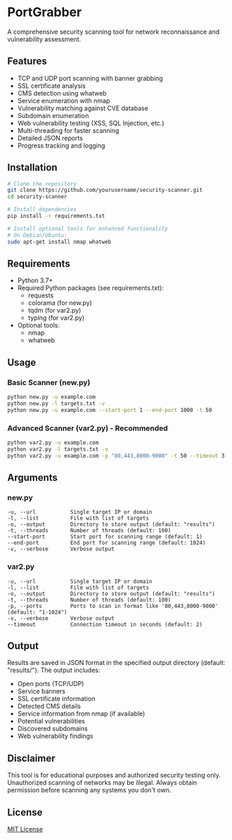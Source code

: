 # PortGrabber

A comprehensive security scanning tool for network reconnaissance and vulnerability assessment.

## Features

- TCP and UDP port scanning with banner grabbing
- SSL certificate analysis
- CMS detection using whatweb
- Service enumeration with nmap
- Vulnerability matching against CVE database
- Subdomain enumeration
- Web vulnerability testing (XSS, SQL Injection, etc.)
- Multi-threading for faster scanning
- Detailed JSON reports
- Progress tracking and logging

## Installation

```bash
# Clone the repository
git clone https://github.com/yourusername/security-scanner.git
cd security-scanner

# Install dependencies
pip install -r requirements.txt

# Install optional tools for enhanced functionality
# On Debian/Ubuntu:
sudo apt-get install nmap whatweb
```

## Requirements

- Python 3.7+
- Required Python packages (see requirements.txt):
  - requests
  - colorama (for new.py)
  - tqdm (for var2.py)
  - typing (for var2.py)
- Optional tools:
  - nmap
  - whatweb

## Usage

### Basic Scanner (new.py)

```bash
python new.py -u example.com
python new.py -l targets.txt -v
python new.py -u example.com --start-port 1 --end-port 1000 -t 50
```

### Advanced Scanner (var2.py) - Recommended

```bash
python var2.py -u example.com
python var2.py -l targets.txt -v
python var2.py -u example.com -p "80,443,8000-9000" -t 50 --timeout 3
```

## Arguments

### new.py

```
-u, --url           Single target IP or domain
-l, --list          File with list of targets
-o, --output        Directory to store output (default: "results")
-t, --threads       Number of threads (default: 100)
--start-port        Start port for scanning range (default: 1)
--end-port          End port for scanning range (default: 1024)
-v, --verbose       Verbose output
```

### var2.py

```
-u, --url           Single target IP or domain
-l, --list          File with list of targets
-o, --output        Directory to store output (default: "results")
-t, --threads       Number of threads (default: 100)
-p, --ports         Ports to scan in format like '80,443,8000-9000' (default: "1-1024")
-v, --verbose       Verbose output
--timeout           Connection timeout in seconds (default: 2)
```

## Output

Results are saved in JSON format in the specified output directory (default: "results/"). The output includes:

- Open ports (TCP/UDP)
- Service banners
- SSL certificate information
- Detected CMS details
- Service information from nmap (if available)
- Potential vulnerabilities
- Discovered subdomains
- Web vulnerability findings

## Disclaimer

This tool is for educational purposes and authorized security testing only. Unauthorized scanning of networks may be illegal. Always obtain permission before scanning any systems you don't own.

## License

[MIT License](LICENSE)
